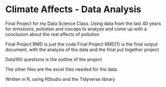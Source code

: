 # Climate Affects - Data Analysis
Final Project for my Data Science Class. Using data from the last 40 years for emissions, pollution and icecaps to analyze and come up with a conclusion about the real affects of pollution


Final Project RMD is just the code
Final Project RMD(1) is the final output document, with the analysis of the data and the final put together project

Data100 questions is the outline of the project

The other files are the excel files needed for the data

Written in R, using RStudio and the Tidyverse library
